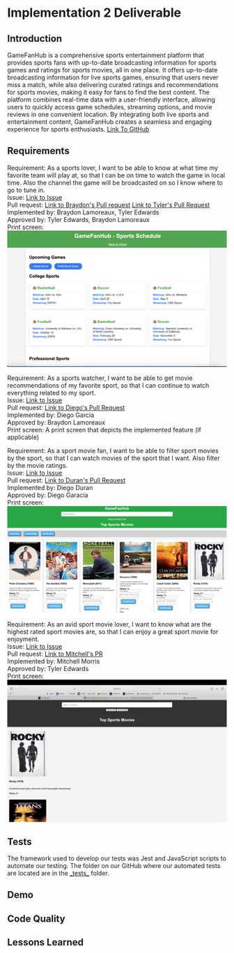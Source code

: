 # Implementation 2 Deliverable

## Introduction
GameFanHub is a comprehensive sports entertainment platform that provides sports fans with up-to-date broadcasting information for sports games and ratings for sports movies, all in one place. It offers up-to-date broadcasting information for live sports games, ensuring that users never miss a match, while also delivering curated ratings and recommendations for sports movies, making it easy for fans to find the best content. The platform combines real-time data with a user-friendly interface, allowing users to quickly access game schedules, streaming options, and movie reviews in one convenient location. By integrating both live sports and entertainment content, GameFanHub creates a seamless and engaging experience for sports enthusiasts. [Link To GitHub](https://github.com/Braydew-NAU/SportsWebsite)

## Requirements

Requirement: As a sports lover, I want to be able to know at what time my favorite team will play at, so that I can be on time to watch the game in local time. Also the channel the game will be broadcasted on so I know where to go to tune in.
<br>
Issue: [Link to Issue](https://github.com/Braydew-NAU/SportsWebsite/issues/27)
<br>
Pull request: [Link to Braydon's Pull request](https://github.com/Braydew-NAU/SportsWebsite/pull/83) [Link to Tyler's Pull Request](https://github.com/Braydew-NAU/SportsWebsite/pull/85)
<br>
Implemented by: Braydon Lamoreaux, Tyler Edwards
<br>
Approved by: Tyler Edwards, Braydon Lamoreaux
<br>
Print screen: ![SportsSchedulePage](DeliverableImages/SportsSchedulePage.png)

Requirement: As a sports watcher, I want to be able to get movie recommendations of my favorite sport, so that I can continue to watch everything related to my sport.
<br>
Issue: [Link to Issue](https://github.com/Braydew-NAU/SportsWebsite/issues/26)
<br>
Pull request: [Link to Diego's Pull Request](https://github.com/Braydew-NAU/SportsWebsite/pull/87)
<br>
Implemented by: Diego Garcia
<br>
Approved by: Braydon Lamoreaux
<br>
Print screen: A print screen that depicts the implemented feature (if applicable)

Requirement: As a sport movie fan, I want to be able to filter sport movies by the sport, so that I can watch movies of the sport that I want. Also filter by the movie ratings.
<br>
Issue: [Link to Issue](https://github.com/Braydew-NAU/SportsWebsite/issues/25)
<br>
Pull request: [Link to Duran's Pull Request](https://github.com/Braydew/NAU/SportsWebsite/pull/84)
<br>
Implemented by: Diego Duran
<br>
Approved by: Diego Garacia
<br>
Print screen: ![Filter by Sport](DeliverableImages/Filter_Sport.png)

Requirement: As an avid sport movie lover, I want to know what are the highest rated sport movies are, so that I can enjoy a great sport movie for enjoyment.
<br>
Issue: [Link to Issue](https://github.com/Braydew-NAU/SportsWebsite/issues/12)
<br>
Pull request: [Link to Mitchell's PR](https://github.com/Braydew-NAU/SportsWebsite/pull/75)
<br>
Implemented by: Mitchell Morris
<br>
Approved by: Tyler Edwards
<br>
Print screen: ![Sorting Buttons](DeliverableImages/SortingButtons.png)

## Tests
The framework used to develop our tests was Jest and JavaScript scripts to automate our testing. The folder on our GitHub where our automated tests are located are in the [\_tests_](https://github.com/Braydew-NAU/SportsWebsite/tree/main/_tests_) folder.

## Demo

## Code Quality

## Lessons Learned
